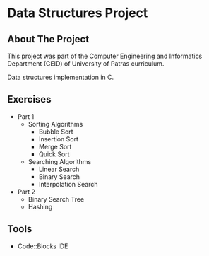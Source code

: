 # Data Structures Project

## About The Project

This project was part of the Computer Engineering and Informatics Department (CEID) of University of Patras curriculum.

Data structures implementation in C.
## Exercises
- Part 1
	-  Sorting Algorithms
		- Bubble Sort
		- Insertion Sort
		- Merge Sort
		- Quick Sort
	- Searching Algorithms
		- Linear Search
		- Binary Search
		- Interpolation Search
- Part 2
	- Binary Search Tree
	- Hashing

## Tools
- Code::Blocks IDE
